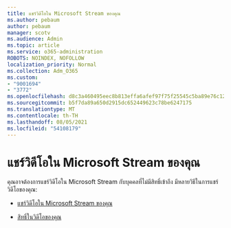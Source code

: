```yaml
---
title: แชร์วิดีโอใน Microsoft Stream ของคุณ
ms.author: pebaum
author: pebaum
manager: scotv
ms.audience: Admin
ms.topic: article
ms.service: o365-administration
ROBOTS: NOINDEX, NOFOLLOW
localization_priority: Normal
ms.collection: Adm_O365
ms.custom:
- "9001694"
- "3772"
ms.openlocfilehash: d8c3a460495eec8b813effa6afef97f75f25545c5ba89e76c123b6273e1a9025
ms.sourcegitcommit: b5f7da89a650d2915dc652449623c78be6247175
ms.translationtype: MT
ms.contentlocale: th-TH
ms.lasthandoff: 08/05/2021
ms.locfileid: "54108179"
---
```

# <a name="share-your-videos-in-microsoft-stream"></a>แชร์วิดีโอใน Microsoft Stream ของคุณ

คุณอาจต้องการแชร์วิดีโอใน Microsoft Stream กับบุคคลที่ไม่มีสิทธิ์เข้าถึง มีหลายวิธีในการแชร์วิดีโอของคุณ:

- [แชร์วิดีโอใน Microsoft Stream ของคุณ](https://docs.microsoft.com/stream/portal-share-video)

- [สิทธิ์ในวิดีโอของคุณ](https://docs.microsoft.com/stream/portal-share-video#permissions-on-your-video)

